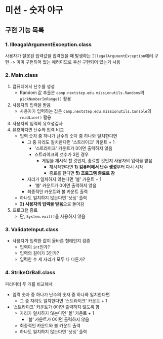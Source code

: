 # 미션 - 숫자 야구

## 구현 기능 목록

### 1. IlleagalArgumentException.class
사용자가 잘못된 입력값을 입력했을 때 발생하는 `IllegalArgumentException`에러 구현 
-> 이미 구현되어 있는 에러이므로 우선 구현되어 있는거 사용


### 2. Main.class
1) 컴퓨터에서 난수를 생성
   - Random 값 추출은 `camp.nextstep.edu.missionutils.Randoms`의 `pickNumberInRange()` 활용 
2) 사용자의 입력을 받음
   - 사용자가 입력하는 값은 `camp.nextstep.edu.missionutils.Console`의 `readLine()` 활용
3) 사용자의 입력의 유효성검사
4) 유효하다면 난수와 입력 비교
   - 입력 숫자 중 하나가 난수의 숫자 중 하나와 일치한다면
     - 그 중 자리도 일치한다면 '스트라이크' 카운트 + 1
       - '스트라이크' 카운트가 0이면 출력하지 않음
       - 스트라이크의 갯수가 3인 경우
         - 게임을 재시작 할 것인지, 종료할 것인지 사용자의 입력을 받음
           - 재시작한다면 **1) 컴퓨터에서 난수 생성**부터 다시 시작
           - 종료를 한다면 **5) 프로그램 종료로 감**
     - 자리가 일치하지 않는다면 '볼' 카운트 + 1
       - '볼' 카운트가 0이면 출력하지 않음
     - 최종적인 카운트와 볼 카운트 출력
   - 하나도 일치하지 않는다면 '낫싱' 출력
   - **2) 사용자의 입력을 받음**으로 돌아감
5) 프로그램 종료
   - 단, `System.exit()`을 사용하지 않음



### 3. ValidateInput.class
- 사용자가 입력한 값이 올바른 형태인지 검증
  - 입력이 `int`인가?
  - 입력의 길이가 3인가?
  - 입력한 수 세 자리가 모두 다 다른가?



### 4. StrikeOrBall.class
파라미터 두 개를 비교해서
- 입력 숫자 중 하나가 난수의 숫자 중 하나와 일치한다면
  - 그 중 자리도 일치한다면 '스트라이크' 카운트 + 1
- '스트라이크' 카운트가 0이면 출력하지 않도록 함
  - 자리가 일치하지 않는다면 '볼' 카운트 + 1
    - '볼' 카운트가 0이면 출력하지 않음
  - 최종적인 카운트와 볼 카운트 출력
  - 하나도 일치하지 않는다면 '낫싱' 출력